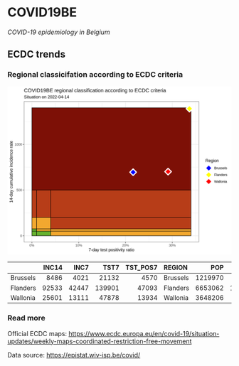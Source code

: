 
# COVID19BE

*COVID-19 epidemiology in Belgium*

## ECDC trends

### Regional classicifation according to ECDC criteria

![](COVID9BE-ecdc-trend.png)

|          | INC14 |  INC7 |   TST7 | TST\_POS7 | REGION   |     POP | INC14\_RT |       PR7 |          GR |
| :------- | ----: | ----: | -----: | --------: | :------- | ------: | --------: | --------: | ----------: |
| Brussels |  8486 |  4021 |  21132 |      4570 | Brussels | 1219970 |  695.5909 | 0.2162597 | \-0.0994401 |
| Flanders | 92533 | 42447 | 139901 |     47093 | Flanders | 6653062 | 1390.8333 | 0.3366166 | \-0.1525177 |
| Wallonia | 25601 | 13111 |  47878 |     13934 | Wallonia | 3648206 |  701.7422 | 0.2910314 |   0.0497198 |

### Read more

Official ECDC maps:
<https://www.ecdc.europa.eu/en/covid-19/situation-updates/weekly-maps-coordinated-restriction-free-movement>

Data source: <https://epistat.wiv-isp.be/covid/>

